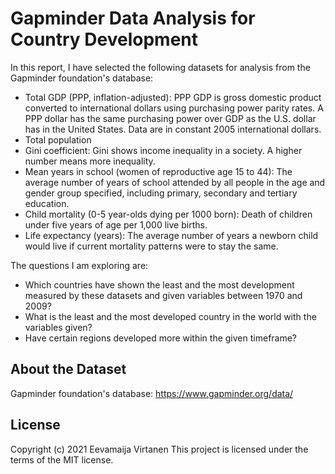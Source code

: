 # Gapminder Data Analysis for Country Development

In this report, I have selected the following datasets for analysis from the Gapminder foundation's database:

- Total GDP (PPP, inflation-adjusted): PPP GDP is gross domestic product converted to international dollars using purchasing power parity rates. A PPP dollar has the same purchasing power over GDP as the U.S. dollar has in the United States. Data are in constant 2005 international dollars.
- Total population
- Gini coefficient: Gini shows income inequality in a society. A higher number means more inequality.
- Mean years in school (women of reproductive age 15 to 44): The average number of years of school attended by all people in the age and gender group specified, including primary, secondary and tertiary education.
- Child mortality (0-5 year-olds dying per 1000 born): Death of children under five years of age per 1,000 live births.
- Life expectancy (years): The average number of years a newborn child would live if current mortality patterns were to stay the same.

The questions I am exploring are:

- Which countries have shown the least and the most development measured by these datasets and given variables between 1970 and 2009?
- What is the least and the most developed country in the world with the variables given?
- Have certain regions developed more within the given timeframe?

## About the Dataset

Gapminder foundation's database: https://www.gapminder.org/data/

## License

Copyright (c) 2021 Eevamaija Virtanen
This project is licensed under the terms of the MIT license.
